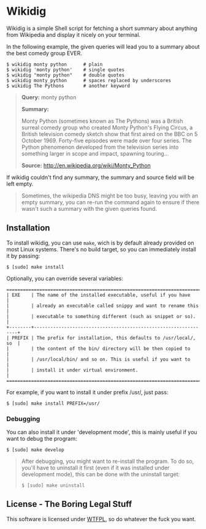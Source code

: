 # Wikidig
Wikidig is a simple Shell script for fetching a short summary about anything
from Wikipedia and display it nicely on your terminal.

In the following example, the given queries will lead you to a summary about
the best comedy group EVER.

    $ wikidig monty python      # plain
    $ wikidig 'monty python'    # single quotes
    $ wikidig "monty python"    # double quotes
    $ wikidig monty_python      # spaces replaced by underscores
    $ wikidig The Pythons       # another keyword

> **Query:** monty python
>
>
> **Summary:**
>
> Monty Python (sometimes known as The Pythons) was a British surreal comedy
> group who created Monty Python's Flying Circus, a British television comedy
> sketch show that first aired on the BBC on 5 October 1969. Forty-five
> episodes were made over four series. The Python phenomenon developed from the
> television series into something larger in scope and impact, spawning
> touring...
>
>
> **Source:** http://en.wikipedia.org/wiki/Monty_Python

If wikidig couldn't find any summary, the summary and source field will be left
empty.

> Sometimes, the wikipedia DNS might be too busy, leaving you with an empty
> summary, you can re-run the command again to ensure if there wasn't such a
> summary with the given queries found.

## Installation
To install wikidig, you can use `make`, wich is by default already provided on
most Linux systems. There's no build target, so you can immediately install it
by passing:

    $ [sudo] make install

Optionally, you can override several variables:

    ===========================================================================
    | EXE    | The name of the installed executable, useful if you have       |
    |        | already an executable called snippy and want to rename this    |
    |        | executable to something different (such as snippet or so).     |
    +--------+----------------------------------------------------------------+
    | PREFIX | The prefix for installation, this defaults to /usr/local/, so  |
    |        | the content of the bin/ directory will be then copied to       |
    |        | /usr/local/bin/ and so on. This is useful if you want to       |
    |        | install it under virtual environment.                          |
    ===========================================================================

For example, if you want to install it under prefix /usr/, just pass:

    $ [sudo] make install PREFIX=/usr/

### Debugging
You can also install it under 'development mode', this is mainly useful if you
want to debug the program:

    $ [sudo] make develop

> After debugging, you might want to re-install the program. To do so, you'll
> have to uninstall it first (even if it was installed under development mode),
> this can be done with the uninstall target:
>
>     $ [sudo] make uninstall

## License - The Boring Legal Stuff
This software is licensed under [WTFPL](www.wtfpl.net), so do whatever the fuck
you want.
